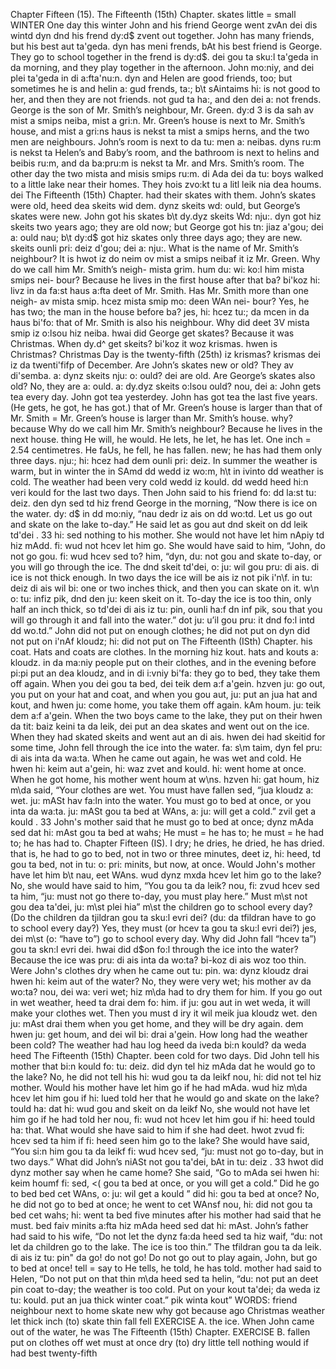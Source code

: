 Chapter Fifteen (15). 
The Fifteenth (15th) Chapter. 
skates 
little = small 
WINTER 
One day this winter John and his friend George went 
zvAn dei dis wintd dyn dnd his frend dy:d$ zvent 
out together. John has many friends, but his best 
aut ta'geda. dyn has meni frends, bAt his best 
friend is George. They go to school together in the 
frend is dy:d$. dei gou ta sku:l ta'geda in da 
morning, and they play together in the afternoon. John 
mo:niy, and dei plei ta'geda in di a:fta'nu:n. dyn 
and Helen are good friends, too; but sometimes he is 
and helin a: gud frends, ta:; b\t sAintaims hi: is 
not good to her, and then they are not friends. 
not gud ta ha:, and den dei a: not frends. 
George is the son of Mr. Smith’s neighbour, Mr. Green. 
dy:d 3 is da sah av mist a smips neiba, mist a gri:n. 
Mr. Green’s house is next to Mr. Smith’s house, and 
mist a gri:ns haus is nekst ta mist a smips herns, and 
the two men are neighbours. John’s room is next to 
da tu: men a: neibas. dyns ru:m is nekst ta 
Helen’s and Baby’s room, and the bathroom is next to 
helins and beibis ru:m, and da ba:pru:m is nekst ta 
Mr. and Mrs. Smith’s room. The other day the two 
mista and misis smips ru:m. di Ada dei da tu: 
boys walked to a little lake near their homes. They 
hois zvo:kt tu a litl leik nia dea houms. dei 
The Fifteenth (15th) Chapter. 
had their skates with them. John’s skates were old, 
heed dea skeits wid dem. dynz skeits wd: ould, 
but George’s skates were new. John got his skates 
b\t dy.dyz skeits Wd: nju:. dyn got hiz skeits 
two years ago; they are old now; but George got his 
tn: jiaz a'gou; dei a: ould nau; b\t dy:d$ got hiz 
skates only three days ago; they are new. 
skeits ounli pri: deiz d'gou; dei a: nju:. 
What is the name of Mr. Smith’s neighbour? It is 
hwot iz do neim ov mist a smips neibaf it iz 
Mr. Green. Why do we call him Mr. Smith’s neigh- 
mista grim. hum du: wi: ko:l him mista smips nei- 
bour? Because he lives in the first house after that 
ba? bi'koz hi: livz in da fa:st haus a:fta deet 
of Mr. Smith. Has Mr. Smith more than one neigh- 
av mista smip. hcez mista smip mo: deen WAn nei- 
bour? Yes, he has two; the man in the house before 
ba? jes, hi: hcez tu:; da mcen in da haus bi'fo: 
that of Mr. Smith is also his neighbour. Why did 
deet 3V mista smip iz o:lsou hiz neiba. hwai did 
George get skates? Because it was Christmas. When 
dy.d^ get skeits? bi'koz it woz krismas. hwen 
is Christmas? Christmas Day is the twenty-fifth (25th) 
iz krismas? krismas dei iz da twenti'fifp 
of December. Are John’s skates new or old? They 
av di'semba. a: dynz skeits nju: o: ould? dei 
are old. Are George’s skates also old? No, they are 
a: ould. a: dy.dyz skeits o:lsou ould? nou, dei a: 
John gets tea 
every day. 
John got tea 
yesterdey. 
John has got tea 
the last five years. 
(He gets, he got, 
he has got.) 
that of 
Mr. Green’s house 
is larger than that 
of Mr. Smith = 
Mr. Green’s house 
is larger than Mr. 
Smith’s house. 
why? 
because 
Why do we call 
him Mr. Smith’s 
neighbour? 
Because he lives 
in the next house. 
thing 
He will, he would. 
He lets, he let, he 
has let. 
One inch = 2.54 
centimetres. 
He faUs, he fell, 
he has fallen. 
new; he has had them only three days. 
nju:; hi: hcez had dem ounli pri: deiz. 
In summer the weather is warm, but in winter the 
in SAmd dd wedd iz wo:m, h\t in ivinto dd 
weather is cold. The weather had been very cold 
wedd iz kould. dd wedd heed hi:n veri kould 
for the last two days. Then John said to his friend 
fo: dd la:st tu: deiz. den dyn sed td hiz frend 
George in the morning, “Now there is ice on the water. 
dy: d$ in dd mo:niy, “nau dedr iz ais on dd wo:td. 
Let us go out and skate on the lake to-day.” He said 
let as gou aut dnd skeit on dd leik td'dei . 33 hi: sed 
nothing to his mother. She would not have let him 
nApiy td hiz mAdd. fi: wud not hcev let him 
go. She would have said to him, “John, do not go 
gou. fi: wud hcev sed to? him, “dyn, du: not gou 
and skate to-day, or you will go through the ice. The 
dnd skeit td'dei, o: ju: wil gou pru: di ais. di 
ice is not thick enough. In two days the ice will be 
ais iz not pik i'n\f. in tu: deiz di ais wil bi: 
one or two inches thick, and then you can skate on it. 
w\n o: tu: infiz pik, dnd den ju: keen skeit on it. 
To-day the ice is too thin, only half an inch thick, so 
td'dei di ais iz tu: pin, ounli ha:f dn inf pik, sou 
that you will go through it and fall into the water.” 
dot ju: u’il gou pru: it dnd fo:l intd dd wo.td.” 
John did not put on enough clothes; he did not put on 
dyn did not put on i'nAf kloudz; hi: did not put on 
The Fifteenth (ISth) Chapter. 
his coat. Hats and coats are clothes. In the morning 
hiz kout. hats and kouts a: kloudz. in da ma:niy 
people put on their clothes, and in the evening before 
pi:pi put an dea kloudz, and in di i:vniy bi'fa: 
they go to bed, they take them off again. When you 
dei gou ta bed, dei teik dem a:f a'gein. hzven ju: 
go out, you put on your hat and coat, and when you 
gou aut, ju: put an jua hat and kout, and hwen ju: 
come home, you take them off again. 
kAm houm. ju: teik dem a:f a'gein. 
When the two boys came to the lake, they put on their 
hwen da tit: baiz keini ta da leik, dei put an dea 
skates and went out on the ice. When they had skated 
skeits and went aut an di ais. hwen dei had skeitid 
for some time, John fell through the ice into the water. 
fa: s\m taim, dyn fel pru: di ais inta da wa:ta. 
When he came out again, he was wet and cold. He 
hwen hi: keim aut a'gein, hi: waz zvet and kould. hi: 
went home at once. When he got home, his mother 
went houm at w\ns. hzven hi: gat houm, hiz m\da 
said, “Your clothes are wet. You must have fallen 
sed, “jua kloudz a: wet. ju: mASt hav fa:ln 
into the water. You must go to bed at once, or you 
inta da wa:ta. ju: mASt gou ta bed at WAns, a: ju: 
will get a cold.” 
zvil get a kould . 33 
John's mother said that he must go to bed at once; 
dynz mAda sed dat hi: mAst gou ta bed at wahs; 
He must = he 
has to; 
he must = he 
had to; 
he has had to. 
Chapter Fifteen (IS). 
I dry; 
he dries, he dried, 
he has dried. 
that is, he had to go to bed, not in two or three minutes, 
deet iz, hi: heed, td gou ta bed, not in tu: o: pri: minits, 
but now, at once. Would John's mother have let him 
b\t nau, eet WAns. wud dynz mxda hcev let him 
go to the lake? No, she would have said to him, “You 
gou ta da leik? nou, fi: zvud hcev sed ta him, “ju: 
must not go there to-day, you must play here.” Must 
m\st not gou dea ta'dei, ju: m\st plei hia” m\st 
the children go to school every day? (Do the children 
da tjildran gou ta sku:l evri dei? (du: da tfildran 
have to go to school every day?) Yes, they must (or 
hcev ta gou ta sku:l evri dei?) jes, dei m\st (o: 
“have to”) go to school every day. Why did John fall 
“hcev ta”) gou ta skn:l evri dei. hwai did d$on fo:l 
through the ice into the water? Because the ice was 
pru: di ais inta da wo:ta? bi-koz di ais woz 
too thin. Were John's clothes dry when he came out 
tu: pin. wa: dynz kloudz drai hwen hi: keim aut 
of the water? No, they were very wet; his mother 
av da wo:ta? nou, dei wa: veri wet; hiz m\da 
had to dry them for him. If you go out in wet weather, 
heed ta drai dem fo: him. if ju: gou aut in wet weda, 
it will make your clothes wet. Then you must d iry 
it wil meik jua kloudz wet. den ju: mAst drai 
them when you get home, and they will be dry again. 
dem hwen ju: get houm, and dei wil bi: drai a'gein. 
How long had the weather been cold? The weather had 
hau log heed da iveda bi:n kould? da weda heed 
The Fifteenth (15th) Chapter. 
been cold for two days. Did John tell his mother that 
bi:n kould fo: tu: deiz. did dyn tel hiz mAda dat 
he would go to the lake? No, he did not tell his 
hi: wud gou ta da leikf nou, hi: did not tel hiz 
mother. Would his mother have let him go if he had 
mAda. wud hiz m\da hcev let him gou if hi: lued 
told her that he would go and skate on the lake? 
tould ha: dat hi: wud gou and skeit on da leikf 
No, she would not have let him go if he had told her 
nou, fi: wud not hcev let him gou if hi: heed tould ha: 
that. What would she have said to him if she had 
deet. hwot zvud fi: hcev sed ta him if fi: heed 
seen him go to the lake? She would have said, “You 
si:n him gou ta da leikf fi: wud hcev sed, “ju: 
must not go to-day, but in two days.” What did John’s 
niASt not gou ta'dei, bAt in tu: deiz . 33 hwot did dynz 
mother say when he came home? She said, “Go to 
mAda sei hwen hi: keim houmf fi: sed, <( gou ta 
bed at once, or you will get a cold.” Did he go to bed 
bed cet WAns, o: ju: wil get a kould ” did hi: gou ta bed 
at once? No, he did not go to bed at once; he went to 
cet WAnsf nou, hi: did not gou ta bed cet wahs; hi: went ta 
bed five minutes after his mother had said that he must. 
bed faiv minits a:fta hiz mAda heed sed dat hi: mAst. 
John’s father had said to his wife, “Do not let the 
dynz fa:da heed sed ta hiz waif, “du: not let da 
children go to the lake. The ice is too thin.” The 
tfildran gou ta da leik. di ais iz tu: pin" da 
go! 
do not go! 
Do not go out to 
play again, John, 
but go to bed at 
once! 
tell = say to 
He tells, he told, 
he has told. 
mother had said to Helen, “Do not put on that thin 
m\da heed sed ta helin, “du: not put an deet pin 
coat to-day; the weather is too cold. Put on your 
kout ta'dei; da weda iz tu: kould. put an jua 
thick winter coat.” 
pik winta kout” 
WORDS: 
friend 
neighbour 
next to 
home 
skate 
new 
why 
got 
because 
ago 
Christmas 
weather 
let 
thick 
inch 
(to) skate 
thin 
fall 
fell 
EXERCISE A. 
the ice. When John came out of the water, he was 
The Fifteenth (15th) Chapter. 
EXERCISE B. 
fallen 
put on 
clothes 
off 
wet 
must 
at once 
dry 
(to) dry 
little 
tell 
nothing 
would 
if 
had 
best 
twenty-fifth 
